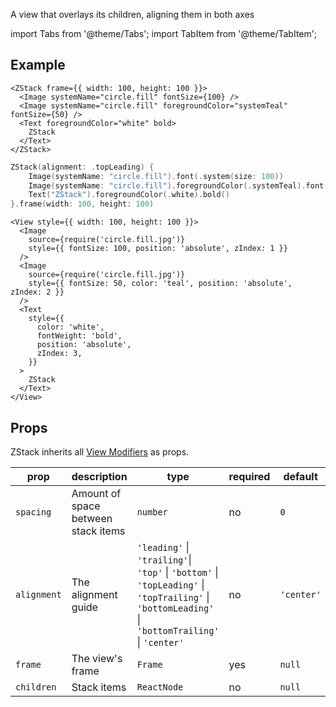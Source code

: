 ---
---

A view that overlays its children, aligning them in both axes

import Tabs from '@theme/Tabs';
import TabItem from '@theme/TabItem';

## Example

<Tabs>
<TabItem value="srn" label="swiftui-react-native">

```tsx
<ZStack frame={{ width: 100, height: 100 }}>
  <Image systemName="circle.fill" fontSize={100} />
  <Image systemName="circle.fill" foregroundColor="systemTeal" fontSize={50} />
  <Text foregroundColor="white" bold>
    ZStack
  </Text>
</ZStack>
```

</TabItem>
<TabItem value="swiftui" label="SwiftUI">

```swift
ZStack(alignment: .topLeading) {
    Image(systemName: "circle.fill").font(.system(size: 100))
    Image(systemName: "circle.fill").foregroundColor(.systemTeal).font(.system(size: 50))
    Text("ZStack").foregroundColor(.white).bold()
}.frame(width: 100, height: 100)
```

</TabItem>
<TabItem value="react-native" label="React Native">

```tsx
<View style={{ width: 100, height: 100 }}>
  <Image
    source={require('circle.fill.jpg')}
    style={{ fontSize: 100, position: 'absolute', zIndex: 1 }}
  />
  <Image
    source={require('circle.fill.jpg')}
    style={{ fontSize: 50, color: 'teal', position: 'absolute', zIndex: 2 }}
  />
  <Text
    style={{
      color: 'white',
      fontWeight: 'bold',
      position: 'absolute',
      zIndex: 3,
    }}
  >
    ZStack
  </Text>
</View>
```

</TabItem>
</Tabs>

## Props

ZStack inherits all [View Modifiers](../08-modifiers.md#full-list) as props.

| prop        | description                         | type                                                                                                                                                                              | required | default    |
| ----------- | ----------------------------------- | --------------------------------------------------------------------------------------------------------------------------------------------------------------------------------- | -------- | ---------- |
| `spacing`   | Amount of space between stack items | `number`                                                                                                                                                                          | no       | `0`        |
| `alignment` | The alignment guide                 | `'leading'` &#124; `'trailing'`&#124; `'top'` &#124; `'bottom'` &#124; `'topLeading'` &#124; `'topTrailing'` &#124; `'bottomLeading'` &#124; `'bottomTrailing'` &#124; `'center'` | no       | `'center'` |
| `frame`     | The view's frame                    | `Frame`                                                                                                                                                                           | yes      | `null`     |
| `children`  | Stack items                         | `ReactNode`                                                                                                                                                                       | no       | `null`     |
